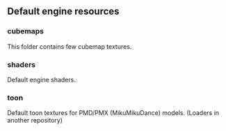 ## Default engine resources

### cubemaps
This folder contains few cubemap textures.

### shaders
Default engine shaders.

### toon
Default toon textures for PMD/PMX (MikuMikuDance) models.
(Loaders in another repository)
